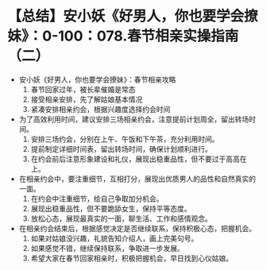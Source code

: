 # 【总结】安小妖《好男人，你也要学会撩妹》：0-100：078.春节相亲实操指南（二）

-   安小妖《好男人，你也要学会撩妹》：春节相亲攻略
    1.  春节回家过年，被长辈催婚是常态
    2.  接受相亲安排，先了解姑娘基本情况
    3.  紧凑安排相亲约会，根据兴趣度选择约会时间
-   为了高效利用时间，建议安排三场相亲约会，注意提前计划周全，留出转场时间。
    1.  安排三场约会，分别在上午、午饭和下午茶，充分利用时间。
    2.  提前制定详细时间表，留出转场时间，确保计划顺利进行。
    3.  在约会前后注意形象建设和礼仪，展现出稳重品性，但不要过于高高在上。
-   在相亲约会中，要注重细节，互相打分，展现出优质男人的品性和自然真实的一面。
    1.  在约会中注重细节，给自己争取加分机会。
    2.  展现出稳重品性，但不要跪舔女生，保持平等态度。
    3.  放松心态，展现最真实的一面，聊生活、工作和感情观念。
-   在相亲约会结束后，根据感觉决定是否继续联系，保持积极心态，把握机会。
    1.  如果对姑娘没兴趣，礼貌告知介绍人，画上完美句号。
    2.  如果感觉不错，继续保持联系，争取进一步发展。
    3.  希望大家在春节回家相亲时，积极把握机会，早日找到心仪姑娘。